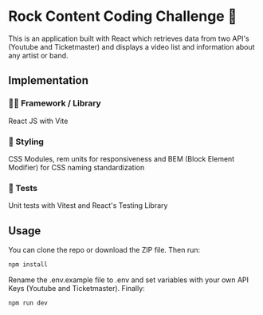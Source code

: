 # Rock Content Coding Challenge 🤘
This is an application built with React which retrieves data from two API's (Youtube and Ticketmaster) and displays a video list and information about any artist or band.

## Implementation

### 👨‍💻 Framework / Library 
React JS with Vite
### 🎨 Styling 
CSS Modules, rem units for responsiveness and BEM (Block Element Modifier) for CSS naming standardization
### 💾 Tests
Unit tests with Vitest and React's Testing Library

## Usage

You can clone the repo or download the ZIP file. Then run:
```bash
npm install
```
Rename the .env.example file to .env and set variables with your own API Keys (Youtube and Ticketmaster).
Finally:
```bash
npm run dev
```
